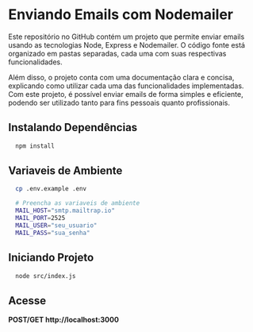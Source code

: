 # Enviando Emails com Nodemailer

Este repositório no GitHub contém um projeto que permite enviar emails usando as tecnologias Node, Express e Nodemailer. O código fonte está organizado em pastas separadas, cada uma com suas respectivas funcionalidades.

Além disso, o projeto conta com uma documentação clara e concisa, explicando como utilizar cada uma das funcionalidades implementadas. Com este projeto, é possível enviar emails de forma simples e eficiente, podendo ser utilizado tanto para fins pessoais quanto profissionais.

## Instalando Dependências

```sh
  npm install
```

## Variaveis de Ambiente

```sh
  cp .env.example .env

  # Preencha as variaveis de ambiente
  MAIL_HOST="smtp.mailtrap.io"
  MAIL_PORT=2525
  MAIL_USER="seu_usuario"
  MAIL_PASS="sua_senha"
```

## Iniciando Projeto

```sh
  node src/index.js
```

## Acesse
**POST/GET http://localhost:3000**

